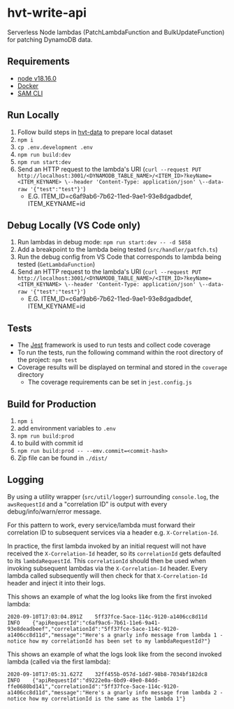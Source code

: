 # hvt-write-api

Serverless Node lambdas (PatchLambdaFunction and BulkUpdateFunction) for patching DynamoDB data.

## Requirements

- [node v18.16.0](https://nodejs.org/en/download/releases/)
- [Docker](https://www.docker.com/get-started)
- [SAM CLI](https://docs.aws.amazon.com/serverless-application-model/latest/developerguide/serverless-sam-cli-install.html)


## Run Locally

1. Follow build steps in [hvt-data](https://gitlab.motdev.org.uk/hvtesting/hvt-data/) to prepare local dataset
1. `npm i`
1. `cp .env.development .env`
1. `npm run build:dev`
1. `npm run start:dev`
1. Send an HTTP request to the lambda's URI (`curl --request PUT http://localhost:3001/<DYNAMODB_TABLE_NAME>/<ITEM_ID>?keyName=<ITEM_KEYNAME> \--header 'Content-Type: application/json' \--data-raw '{"test":"test"}'`)
    - E.G. ITEM_ID=c6af9ab6-7b62-11ed-9ae1-93e8dgadbdef, ITEM_KEYNAME=id


## Debug Locally (VS Code only)

1. Run lambdas in debug mode: `npm run start:dev -- -d 5858`
1. Add a breakpoint to the lambda being tested (`src/handler/patfch.ts`)
1. Run the debug config from VS Code that corresponds to lambda being tested (`GetLambdaFunction`)
1. Send an HTTP request to the lambda's URI (`curl --request PUT http://localhost:3001/<DYNAMODB_TABLE_NAME>/<ITEM_ID>?keyName=<ITEM_KEYNAME> \--header 'Content-Type: application/json' \--data-raw '{"test":"test"}'`)
    - E.G. ITEM_ID=c6af9ab6-7b62-11ed-9ae1-93e8dgadbdef, ITEM_KEYNAME=id

## Tests

- The [Jest](https://jestjs.io/) framework is used to run tests and collect code coverage
- To run the tests, run the following command within the root directory of the project: `npm test`
- Coverage results will be displayed on terminal and stored in the `coverage` directory
    - The coverage requirements can be set in `jest.config.js`


## Build for Production

1. `npm i`
1. add environment variables to `.env`
1. `npm run build:prod`
1. to build with commit id
1. `npm run build:prod -- --emv.commit=<commit-hash>`
1.  Zip file can be found in `./dist/`


## Logging

By using a utility wrapper (`src/util/logger`) surrounding `console.log`, the `awsRequestId` and a "correlation ID" is output with every debug/info/warn/error message.

For this pattern to work, every service/lambda must forward their correlation ID to subsequent services via a header e.g. `X-Correlation-Id`. 

In practice, the first lambda invoked by an initial request will not have received the `X-Correlation-Id` header, so its `correlationId` gets defaulted to its `lambdaRequestId`.
This `correlationId` should then be used when invoking subsequent lambdas via the `X-Correlation-Id` header.
Every lambda called subsequently will then check for that `X-Correlation-Id` header and inject it into their logs.

This shows an example of what the log looks like from the first invoked lambda:
```
2020-09-10T17:03:04.891Z	5ff37fce-5ace-114c-9120-a1406cc8d11d	INFO	{"apiRequestId":"c6af9ac6-7b61-11e6-9a41-93e8deadbeef","correlationId":"5ff37fce-5ace-114c-9120-a1406cc8d11d","message":"Here's a gnarly info message from lambda 1 - notice how my correlationId has been set to my lambdaRequestId?"}
```
This shows an example of what the logs look like from the second invoked lambda (called via the first lambda):
```
2020-09-10T17:05:31.627Z	32ff455b-057d-1dd7-98b8-7034bf182dc8	INFO	{"apiRequestId":"d9222e0a-6bd9-49e0-84dd-ffe0680bd141","correlationId":"5ff37fce-5ace-114c-9120-a1406cc8d11d","message":"Here's a gnarly info message from lambda 2 - notice how my correlationId is the same as the lambda 1"}
```
